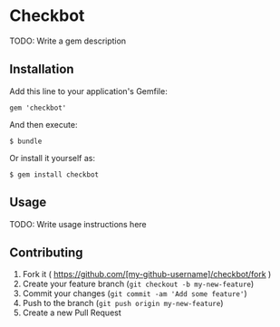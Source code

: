 # Checkbot

TODO: Write a gem description

## Installation

Add this line to your application's Gemfile:

    gem 'checkbot'

And then execute:

    $ bundle

Or install it yourself as:

    $ gem install checkbot

## Usage

TODO: Write usage instructions here

## Contributing

1. Fork it ( https://github.com/[my-github-username]/checkbot/fork )
2. Create your feature branch (`git checkout -b my-new-feature`)
3. Commit your changes (`git commit -am 'Add some feature'`)
4. Push to the branch (`git push origin my-new-feature`)
5. Create a new Pull Request
